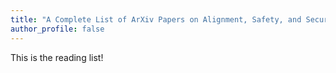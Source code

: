 ```yaml
---
title: "A Complete List of ArXiv Papers on Alignment, Safety, and Security of Large Language Models (LLMs)"
author_profile: false
---
```




This is the reading list!
